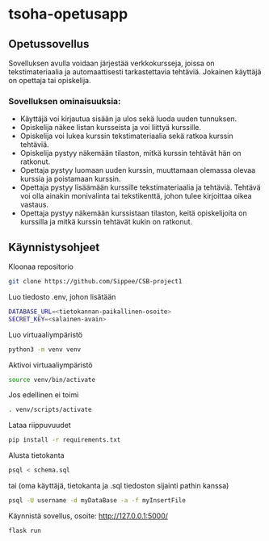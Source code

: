 # tsoha-opetusapp

## Opetussovellus
Sovelluksen avulla voidaan järjestää verkkokursseja, joissa on tekstimateriaalia ja automaattisesti tarkastettavia tehtäviä. Jokainen käyttäjä on opettaja tai opiskelija.

### Sovelluksen ominaisuuksia:

- Käyttäjä voi kirjautua sisään ja ulos sekä luoda uuden tunnuksen.
- Opiskelija näkee listan kursseista ja voi liittyä kurssille.
- Opiskelija voi lukea kurssin tekstimateriaalia sekä ratkoa kurssin tehtäviä.
- Opiskelija pystyy näkemään tilaston, mitkä kurssin tehtävät hän on ratkonut.
- Opettaja pystyy luomaan uuden kurssin, muuttamaan olemassa olevaa kurssia ja poistamaan kurssin.
- Opettaja pystyy lisäämään kurssille tekstimateriaalia ja tehtäviä. Tehtävä voi olla ainakin monivalinta tai tekstikenttä, johon tulee kirjoittaa oikea vastaus.
- Opettaja pystyy näkemään kurssistaan tilaston, keitä opiskelijoita on kurssilla ja mitkä kurssin tehtävät kukin on ratkonut.

## Käynnistysohjeet
Kloonaa repositorio
```bash
git clone https://github.com/Sippee/CSB-project1
```

Luo tiedosto .env, johon lisätään
```bash
DATABASE_URL=<tietokannan-paikallinen-osoite>
SECRET_KEY=<salainen-avain>
```

Luo virtuaaliympäristö
```bash
python3 -m venv venv
```
Aktivoi virtuaaliympäristö
```bash
source venv/bin/activate
```
Jos edellinen ei toimi
```bash
. venv/scripts/activate
```

Lataa riippuvuudet
```bash
pip install -r requirements.txt
```

Alusta tietokanta
```bash
psql < schema.sql
```
tai (oma käyttäjä, tietokanta ja .sql tiedoston sijainti pathin kanssa)
```bash
psql -U username -d myDataBase -a -f myInsertFile
```

Käynnistä sovellus, osoite: http://127.0.0.1:5000/
```bash
flask run
```
